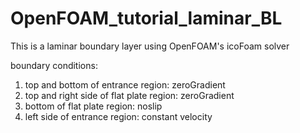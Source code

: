 # OpenFOAM_tutorial_laminar_BL
This is a laminar boundary layer using OpenFOAM's icoFoam solver

boundary conditions:
1) top and bottom of entrance region:       zeroGradient
2) top and right side of flat plate region: zeroGradient
3) bottom of flat plate region:             noslip
4) left side of entrance region:            constant velocity
